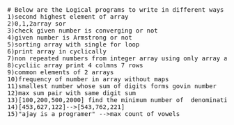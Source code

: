 <pre style="word-wrap: break-word;word-space:pre-wrap">
# Below are the Logical programs to write in different ways
1)second highest element of array
2)0,1,2array sor
3)check given number is converging or not
4)given number is Armstrong or not
5)sorting array with single for loop
6)print array in cyclically
7)non repeated numbers from integer array using only array and loop
8)cycliic array print 4 colmns 7 rows
9)common elements of 2 arrays
10)frequency of number in array without maps 
11)smallest number whose sum of digits forms govin number
12)max sum pair with same digit sum
13)[100,200,500,2000] find the minimum number of  denomination we get for a number given
14)[453,627,122]-->[543,762,221]
15)"ajay is a programer" -->max count of vowels

